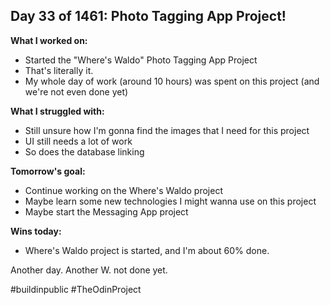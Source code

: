 ## Day 33 of 1461: Photo Tagging App Project!

**What I worked on:**
- Started the "Where's Waldo" Photo Tagging App Project
- That's literally it.
- My whole day of work (around 10 hours) was spent on this project (and we're not even done yet)

**What I struggled with:**
- Still unsure how I'm gonna find the images that I need for this project
- UI still needs a lot of work
- So does the database linking

**Tomorrow's goal:**
- Continue working on the Where's Waldo project
- Maybe learn some new technologies I might wanna use on this project
- Maybe start the Messaging App project

**Wins today:**
- Where's Waldo project is started, and I'm about 60% done.

Another day. Another W. not done yet.

#buildinpublic #TheOdinProject
